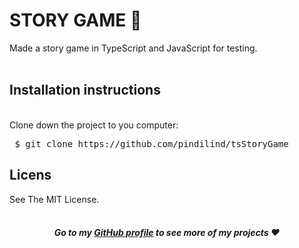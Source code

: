 <h1>STORY GAME 📖</h1>

Made a story game in TypeScript and JavaScript for testing. <br><br>


<h2>Installation instructions</h2><br>
Clone down the project to you computer:
<pre> $ git clone https://github.com/pindilind/tsStoryGame </pre>

<h2>Licens</h2>
See The MIT License. <br> <br>

<strong><em><h4 align="center">Go to my [GitHub profile](https://github.com/pindilind) to see more of my projects ♥</h4></em></strong>
